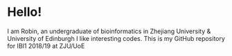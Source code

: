 # Hello!
I am Robin, an undergraduate of bioinformatics in Zhejiang University & University of Edinburgh
I like interesting codes.
This is my GitHub repository for IBI1 2018/19 at ZJU/UoE
